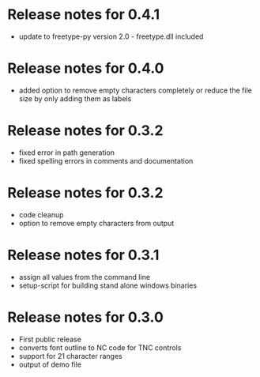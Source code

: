 # Release notes for 0.4.1

  - update to freetype-py version 2.0 - freetype.dll included

# Release notes for 0.4.0

  - added option to remove empty characters completely or reduce the file size
    by only adding them as labels

# Release notes for 0.3.2

  - fixed error in path generation
  - fixed spelling errors in comments and documentation

# Release notes for 0.3.2

  - code cleanup
  - option to remove empty characters from output

# Release notes for 0.3.1

  - assign all values from the command line
  - setup-script for building stand alone windows binaries

# Release notes for 0.3.0

  - First public release
  - converts font outline to NC code for TNC controls
  - support for 21 character ranges
  - output of demo file
